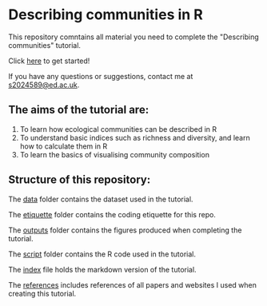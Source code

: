 # Describing communities in R

This repository comntains all material you need to complete the "Describing communities" tutorial.

Click [here](https://kingakaszap.github.io/describing_communities/) to get started!

If you have any questions or suggestions, contact me at s2024589@ed.ac.uk.

## The aims of the tutorial are:

1. To learn how ecological communities can be described in R
2. To understand basic indices such as richness and diversity, and learn how to calculate them in R
3. To learn the basics of visualising community composition

## Structure of this repository:

The [data](data) folder contains the dataset used in the tutorial.

The [etiquette](etiquette) folder contains the coding etiquette for this repo.

The [outputs](outputs) folder contains the figures produced when completing the tutorial.

The [script](script) folder contains the R code used in the tutorial.

The [index](index.md) file holds the markdown version of the tutorial.

The [references](references.md) includes references of all papers and websites I used when creating this tutorial. 


